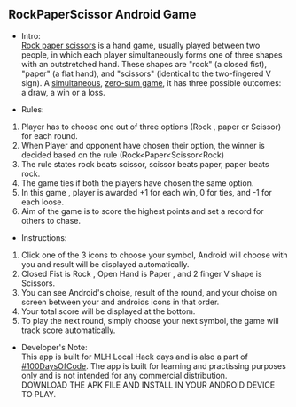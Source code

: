 ## RockPaperScissor Android Game
* Intro: <br>
[Rock paper scissors](https://en.wikipedia.org/wiki/Rock_paper_scissors) is a hand game, usually played between two people, in which each player simultaneously forms one of three shapes with an outstretched hand.
These shapes are "rock" (a closed fist), "paper" (a flat hand), and "scissors" (identical to the two-fingered V sign).  A [simultaneous](https://en.wikipedia.org/wiki/Simultaneous_game), [zero-sum game](https://en.wikipedia.org/wiki/Zero-sum_game), it has three possible outcomes: a draw, a win or a loss.<br>

* Rules: 
1) Player has to choose one out of three options (Rock , paper or Scissor) for each round.
2) When Player and opponent have chosen their option, the winner is decided based on the rule (Rock<Paper<Scissor<Rock)
4) The rule states rock beats scissor, scissor beats paper, paper beats rock. 
5) The game ties if both the players have chosen the same option.
6) In this game , player is awarded +1 for each win, 0 for ties, and -1 for each loose.
7) Aim of the game is to score the highest points and set a record for others to chase.

* Instructions:
1) Click one of the 3 icons to choose your symbol, Android will choose with you and result will be displayed automatically.
2) Closed Fist is Rock , Open Hand is Paper , and 2 finger V shape is Scissors.
3) You can see Android's choise, result of the round, and your choise on screen between your and androids icons in that order.
4) Your total score will be displayed at the bottom.
5) To play the next round, simply choose your next symbol, the game will track score automatically.

* Developer's Note: <br>
This app is built for MLH Local Hack days and is also a part of [#100DaysOfCode](https://github.com/SiddharthaBhattacharjee/100Days-of-Code). 
The app is built for learning and practissing purposes only and is not intended for any commercial distribution.<br>
DOWNLOAD THE APK FILE AND INSTALL IN YOUR ANDROID DEVICE TO PLAY.


